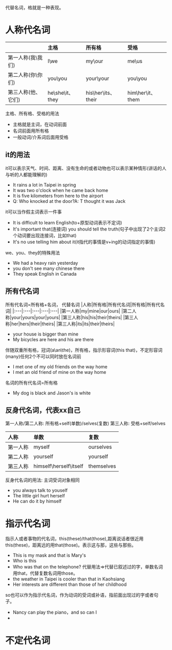 代替名词，格就是一种表现。
# 人称代名词
||主格|所有格|受格|
|:---|:---|:---|:---|
|第一人称(我\我们)|I\we|my\our|me\us|
|第二人称(你\你们)|you\you|your\your|you\you|
|第三人称(他、它们)|he\she\it、they|his\her\its、their|him\her\it、them|

主格、所有格、受格的用法
- 主格就是主词，在动词前面
- 名词前面用所有格
- 一般动词/介系词后面用受格
## it的用法
it可以表示天气、时间、距离、没有生命的或者动物也可以表示某种情形(讲话的人与听的人都能理解的)
- It rains a lot in Taipei in spring
- It was two o'clock when he came back home
- It is five kilometers from here to the airport
- Q: Who knocked at the door?A: T thought it was Jack

it可以当作假主词表示一件事
- It is difficult to learn English(to+原型动词表示不定词)
- It's important that(连接词) you should tell the truth(句子中出现了2个主词2个动词要出现连接词，比如that)
- It's no use telling him about it(it指代的事情是v+ing的动词指定的事情)

we、you、they的特殊用法
- We had a heavy rain yesterday
- you don't see many chinese there
- They speak English in Canada
## 所有代名词
所有代名词=所有格+名词， 代替名词
|人称|所有格|所有代名词|所有格|所有代名词|
|:---|:---|:---|:---|:---|
|第一人称|my|mine|our|ours|
|第二人称|your|yours|your|yours|
|第三人称|his|his|their|theirs|
|第三人称|her|hers|their|theirs|
|第三人称|its|its|their|theirs|

- your house is bigger than mine
- My bicycles are here and his are there

伴随双重所有格，冠词(a\an\the)，所有格，指示形容词(this that)，不定形容词(many)任何2个不可以同时放在名词前
- I met one of my old friends on the way home
- I met an old friend of mine on the way home

名词的所有代名词=所有格
- My dog is black and Jason's is white
## 反身代名词，代表xx自己
第一人称/第二人称: 所有格+self(单数)/selves(复数)
第三人称: 受格+self/selves

|人称 |单数|复数|
|:---|:---|:---|
|第一人称|myself|ourselves|
|第二人称|yourself|yourself|
|第三人称|himself\herself\itself|themselves|

反身代名词的用法: 主词受词对象相同
- you always talk to youself
- The little girl hurt herself
- He can do it by himself
# 指示代名词
指示人或者事物的代名词，this(these)/that(those),距离说话者很近用this(these)，距离远的用that(those)。表示这与那，这些与那些。
- This is my mask and that is Mary's
- Who is this
- Who was that on the telephone?
代替用法=>代替已叙述过的字，单数名词用that，代替复数名词用those。
- the weather in Taipei is cooler than that in Kaohsiang
- Her interests are different than those of her childhood

so也可以作为指示代名词，作为动词的受词或补语，指前面出现过的字或者句子。
- Nancy can play the piano，and so can I
- 
# 不定代名词


